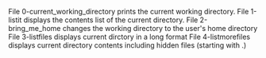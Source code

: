File 0-current_working_directory prints the current working directory.
File 1-listit displays the contents list of the current directory.
File 2-bring_me_home changes the working directory to the user's home directory
File 3-listfiles displays current dirctory in a long format
File 4-listmorefiles displays current directory contents including hidden files (starting with .)
